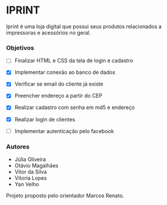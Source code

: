 # IPRINT


Iprint é uma loja digital que possui seus produtos relacionados a impressoras e acessórios no geral.


### Objetivos
- [ ] Finalizar HTML e CSS da tela de login e cadastro
- [x] Implementar conexão ao banco de dados
- [x] Verificar se email do cliente já existe
- [X] Preencher endereço a partir do CEP
- [x] Realizar cadastro com senha em md5 e endereço
- [x] Realizar login de clientes
- [ ] Implementar autenticação pelo facebook


### Autores
- Júlia Oliveira
- Otávio Magalhães
- Vitor da Silva
- Vitoria Lopes
- Yan Velho

Projeto proposto pelo orientador Marcos Renato.  
